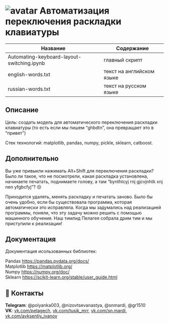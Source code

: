 #                ![avatar](https://sun1-13.userapi.com/s/v1/ig2/1r0-byxqFwdntyCx2i6Cxc7zn4yTw9oRDkcLqX789qs6OY9_IBqz2P08wtzp6K35BK9K_cJ-MtI9TyCBczcNCIWF.jpg?size=50x50&amp;quality=96&amp;crop=176,90,541,541&amp;ava=1)                                                    Автоматизация переключения раскладки клавиатуры                             

Название                                   | Содержание
-------------------------------------------|----------------------
Automating-keyboard-layout-switching.ipynb | главный скрипт
english-words.txt                          | текст на английском языке
russian-words.txt                          | текст на русском языке

##                                                                    Описание

Цель: создать модель для автоматического переключения раскладки клавиатуры (то есть если мы пишем “ghbdtn”, она превращает это в “привет”)

Стек технологий: matplotlib, pandas, numpy, pickle, sklearn, catboost.
  
##                                                                    Дополнительно

Вы уже привыкли нажимать Alt+Shift для переключения раскладки? Было ли такое, что не посмотрели, какая раскладка установлена, начинаете печатать, поднимаете голову, а там “bynthtcyj rnj gjcvjnhtk xnj nen yfgbcfyj”? 😒

Приходится удалять, менять раскладку и печатать заново. Было бы очень удобно, если бы существовала программа, которая автоматически это исправляла. Когда мы задумались над реализацией программы, поняли, что эту задачу можно решить с помощью машинного обучения. Наш тимлид Пелагея собрала дрим тим и мы приступили к реализации!

##                                                                    Документация
Документация исользованных библиотек:

Pandas https://pandas.pydata.org/docs/ \
Matplotlib https://matplotlib.org/ \
Numpy https://numpy.org/doc/ \
Sklearn https://scikit-learn.org/stable/user_guide.html


## :paw_prints: Контакты

**Telegram**: @polyanka003, @nizovtsevanastya, @snmardi, @gr1510 \
**VK**: [vk.com/pelagech](https://vk.com/pelagech), [vk.com/tusik_mrr](https://vk.com/tusik_mrr), [vk.com/sn.mardi](https://vk.com/sn.mardi), [vk.com/avksentiy_ivanov](https://vk.com/avksentiy_ivanov)
  
  
